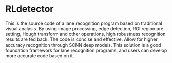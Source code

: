 # RLdetector
This is the source code of a lane recognition program based on traditional visual analysis. By using image processing, edge detection, ROI region pre setting, Hough transform and other operations, high robustness recognition results are fed back.
The code is concise and effective. Allow for higher accuracy recognition through SCNN deep models. This solution is a good foundation framework for lane recognition programs, and users can develop more accurate code based on it.
